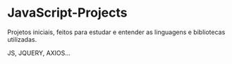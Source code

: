 # JavaScript-Projects
Projetos iniciais, feitos para estudar e entender as linguagens e bibliotecas utilizadas.

JS, JQUERY, AXIOS...
